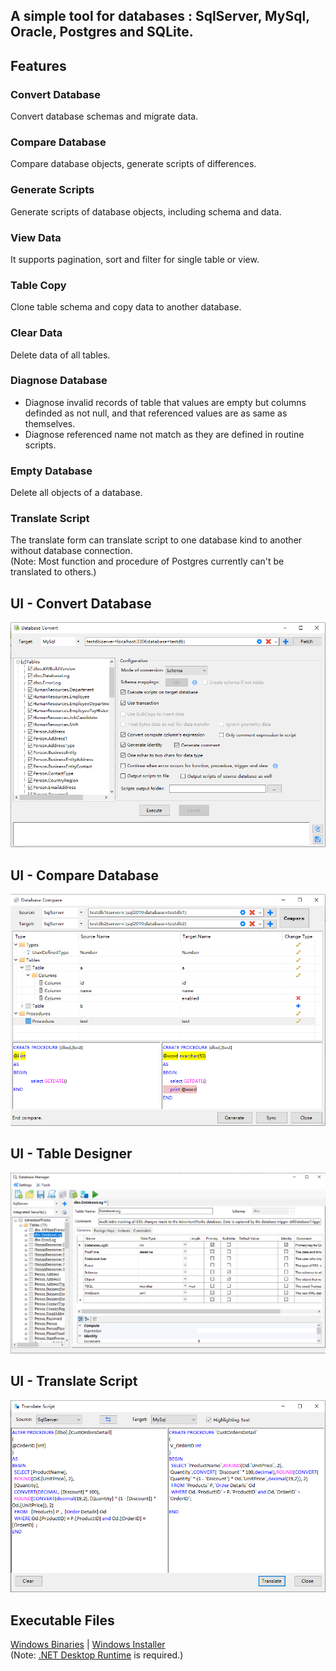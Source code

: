 ## A simple tool for databases : SqlServer, MySql, Oracle, Postgres and SQLite.

## Features
### Convert Database
 Convert database schemas and migrate data.
 
### Compare Database
  Compare database objects, generate scripts of differences. 

### Generate Scripts
   Generate scripts of database objects, including schema and data.   
    
### View Data
  It supports pagination, sort and filter for single table or view.
  
### Table Copy
  Clone table schema and copy data to another database.
  
### Clear Data
  Delete data of all tables.
  
### Diagnose Database
  * Diagnose invalid records of table that values are empty but columns definded as not null, and that referenced values are as same as themselves.
  * Diagnose referenced name not match as they are defined in routine scripts.
  
### Empty Database
  Delete all objects of a database.
  
### Translate Script
  The translate form can translate script to one database kind to another without database connection.
<br/>(Note: Most function and procedure of Postgres currently can't be translated to others.)

## UI - Convert Database
![Convert Database](https://github.com/victor-wiki/StaticResources/blob/master/StaticResources/images/projs/DatabaseManager/Convert.png?raw=true&rid=1)

## UI - Compare Database
![Compare Database](https://github.com/victor-wiki/StaticResources/blob/master/StaticResources/images/projs/DatabaseManager/Compare.png?raw=true&rid=1)

## UI - Table Designer
![Table Designer](https://github.com/victor-wiki/StaticResources/blob/master/StaticResources/images/projs/DatabaseManager/TableDesigner.png?raw=true&rid=1)

## UI - Translate Script
![Translate Script](https://github.com/victor-wiki/StaticResources/blob/master/StaticResources/images/projs/DatabaseManager/TranslateScript.png?raw=true&rid=1)

## Executable Files
[Windows Binaries](https://matix.li/f6d0155cdeaa) | [Windows Installer](https://matix.li/b2a2b3c45f5f)
<br/>(Note: [.NET Desktop Runtime](https://dotnet.microsoft.com/en-us/download/dotnet/3.1) is required.)
